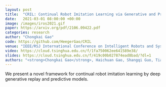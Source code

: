 ```yaml
---
layout: post
title:  "CRIL: Continual Robot Imitation Learning via Generative and Prediction Model"
date:   2021-03-01 08:00:00 +00:00
image: /images/iros2021.gif
paper: https://arxiv.org/pdf/2106.09422.pdf
categories: research
author: "Chongkai Gao"
code: https://github.com/HeegerGao/CRIL
venue: "IEEE/RSJ International Conference on Intelligent Robots and Systems"
video: https://cloud.tsinghua.edu.cn/f/1fa750062ee641589e38/
slides: https://cloud.tsinghua.edu.cn/f/419c00b027874ead8bad/?dl=1
authors: "<strong>Chongkai Gao</strong>, Haichuan Gao, Shangqi Guo, Tianren Zhang, Feng Chen"
---
```

We present a novel framework for continual robot imitation learning by deep generative replay and predictive models.
